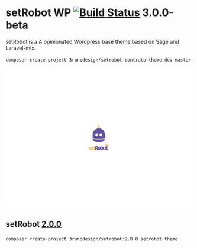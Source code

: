 # setRobot WP [![Build Status](https://travis-ci.org/3runoDesign/setRobot.svg?branch=master)](https://travis-ci.org/3runoDesign/setRobot) 3.0.0-beta
setRobot is a A opinionated Wordpress base theme based on Sage and Laravel-mix.

`composer create-project 3runodesign/setrobot contrato-theme dev-master`

![](https://raw.githubusercontent.com/3runoDesign/setRobot/master/resources/screenshot.png)

## setRobot [2.0.0](https://github.com/3runoDesign/setRobot/releases/tag/2.0.0)
`composer create-project 3runodesign/setrobot:2.0.0 setrobot-theme`
